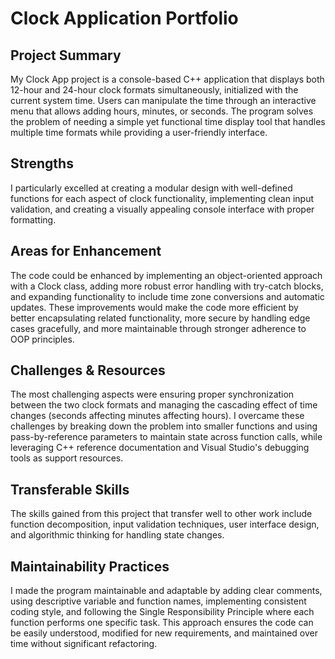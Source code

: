 # Clock Application Portfolio

## Project Summary
My Clock App project is a console-based C++ application that displays both 12-hour and 24-hour clock formats simultaneously, initialized with the current system time. Users can manipulate the time through an interactive menu that allows adding hours, minutes, or seconds. The program solves the problem of needing a simple yet functional time display tool that handles multiple time formats while providing a user-friendly interface.

## Strengths
I particularly excelled at creating a modular design with well-defined functions for each aspect of clock functionality, implementing clean input validation, and creating a visually appealing console interface with proper formatting.

## Areas for Enhancement
The code could be enhanced by implementing an object-oriented approach with a Clock class, adding more robust error handling with try-catch blocks, and expanding functionality to include time zone conversions and automatic updates. These improvements would make the code more efficient by better encapsulating related functionality, more secure by handling edge cases gracefully, and more maintainable through stronger adherence to OOP principles.

## Challenges & Resources
The most challenging aspects were ensuring proper synchronization between the two clock formats and managing the cascading effect of time changes (seconds affecting minutes affecting hours). I overcame these challenges by breaking down the problem into smaller functions and using pass-by-reference parameters to maintain state across function calls, while leveraging C++ reference documentation and Visual Studio's debugging tools as support resources.

## Transferable Skills
The skills gained from this project that transfer well to other work include function decomposition, input validation techniques, user interface design, and algorithmic thinking for handling state changes.

## Maintainability Practices
I made the program maintainable and adaptable by adding clear comments, using descriptive variable and function names, implementing consistent coding style, and following the Single Responsibility Principle where each function performs one specific task. This approach ensures the code can be easily understood, modified for new requirements, and maintained over time without significant refactoring.
